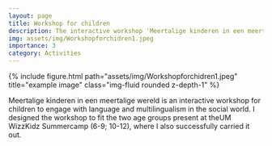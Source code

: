 ```yaml
---
layout: page
title: Workshop for children
description: The interactive workshop 'Meertalige kinderen in een meertalige wereld' engages children with the topic of language and multilingualism in the social world.
img: assets/img/Workshopforchidren1.jpeg
importance: 3
category: Activities
---
```

<div class="row">
    <div class="col-sm mt-3 mt-md-0">
        {% include figure.html path="assets/img/Workshopforchidren1.jpeg" title="example image" class="img-fluid rounded z-depth-1" %}
    </div>
</div>
<div class="caption">
</div>

Meertalige kinderen in een meertalige wereld is an interactive workshop for children to engage with language and multilingualism in the social world.  I designed the workshop to fit the two age groups present at theUM WizzKidz Summercamp (6-9; 10-12), where I also successfully carried it out.


